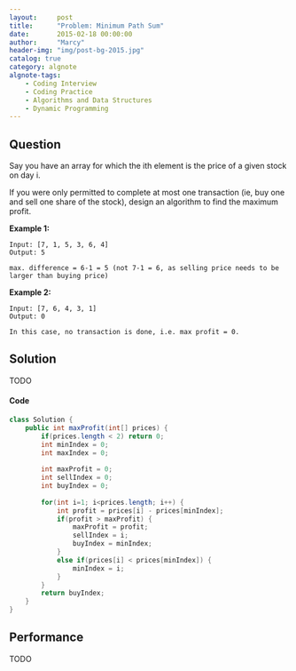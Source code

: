 ```yaml
---
layout:     post
title:      "Problem: Minimum Path Sum"
date:       2015-02-18 00:00:00
author:     "Marcy"
header-img: "img/post-bg-2015.jpg"
catalog: true
category: algnote
algnote-tags:
    - Coding Interview
    - Coding Practice
    - Algorithms and Data Structures
    - Dynamic Programming
---
```


## Question

Say you have an array for which the ith element is the price of a given stock on day i.

If you were only permitted to complete at most one transaction (ie, buy one and sell one share of the stock), design an algorithm to find the maximum profit.

**Example 1:**
```
Input: [7, 1, 5, 3, 6, 4]
Output: 5

max. difference = 6-1 = 5 (not 7-1 = 6, as selling price needs to be larger than buying price)
```

**Example 2:**
```
Input: [7, 6, 4, 3, 1]
Output: 0

In this case, no transaction is done, i.e. max profit = 0.
```

## Solution
TODO

#### Code
```java
class Solution {
    public int maxProfit(int[] prices) {
        if(prices.length < 2) return 0;
        int minIndex = 0;
        int maxIndex = 0;
        
        int maxProfit = 0;
        int sellIndex = 0;
        int buyIndex = 0;
        
        for(int i=1; i<prices.length; i++) {
            int profit = prices[i] - prices[minIndex];
            if(profit > maxProfit) {
                maxProfit = profit;
                sellIndex = i;
                buyIndex = minIndex;
            }
            else if(prices[i] < prices[minIndex]) {
                minIndex = i;
            }
        }
        return buyIndex;
    }
}
```

## Performance
TODO